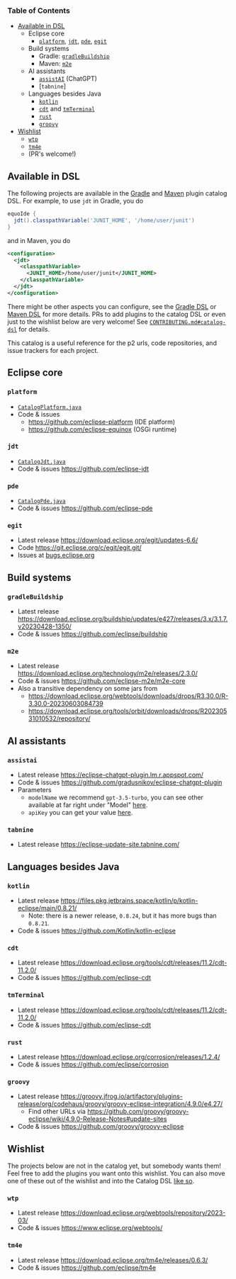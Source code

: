 ### Table of Contents

- [Available in DSL](#available-projects)
  - Eclipse core
    - [`platform`](#platform), [`jdt`](#jdt), [`pde`](#pde), [`egit`](#egit)
  - Build systems
    - Gradle: [`gradleBuildship`](#gradle-buildship)
    - Maven: [`m2e`](#m2e)
  - AI assistants
    - [`assistAI`](#assistai) (ChatGPT)
    - [`tabnine`]
  - Languages besides Java
    - [`kotlin`](#kotlin)
    - [`cdt`](#cdt) and [`tmTerminal`](#tmterminal)
    - [`rust`](#rust)
    - [`groovy`](#groovy)
- [Wishlist](#wishlist)
  - [`wtp`](#wtp)
  - [`tm4e`](#tm4e) 
  - (PR's welcome!)

## Available in DSL

The following projects are available in the [Gradle](https://github.com/equodev/equo-ide/tree/main/plugin-gradle) and [Maven](https://github.com/equodev/equo-ide/tree/main/plugin-maven) plugin catalog DSL. For example, to use `jdt` in Gradle, you do

```gradle
equoIde {
  jdt().classpathVariable('JUNIT_HOME', '/home/user/junit')
}
```

and in Maven, you do

```xml
<configuration>
  <jdt>
    <classpathVariable>
      <JUNIT_HOME>/home/user/junit</JUNIT_HOME>
    </classpathVariable>
  </jdt>
</configuration>
```

There might be other aspects you can configure, see the [Gradle DSL](https://github.com/equodev/equo-ide/blob/main/plugin-gradle/src/main/java/dev/equo/ide/gradle/P2ModelDslWithCatalog.java) or [Maven DSL](https://github.com/equodev/equo-ide/blob/main/plugin-maven/src/main/java/dev/equo/ide/maven/AbstractP2MojoWithCatalog.java) for more details. PRs to add plugins to the catalog DSL or even just to the wishlist below are very welcome! See [`CONTRIBUTING.md#catalog-dsl`](https://github.com/equodev/equo-ide/blob/main/CONTRIBUTING.md#catalog-dsl) for details.

This catalog is a useful reference for the p2 urls, code repositories, and issue trackers for each project.

## Eclipse core

### `platform`

- [`CatalogPlatform.java`](https://github.com/equodev/equo-ide/blob/main/solstice/src/main/java/dev/equo/ide/CatalogPlatform.java)
- Code & issues
  - https://github.com/eclipse-platform (IDE platform)
  - https://github.com/eclipse-equinox (OSGi runtime)

### `jdt`

- [`CatalogJdt.java`](https://github.com/equodev/equo-ide/blob/main/solstice/src/main/java/dev/equo/ide/CatalogJdt.java)
- Code & issues https://github.com/eclipse-jdt

### `pde`

- [`CatalogPde.java`](https://github.com/equodev/equo-ide/blob/main/solstice/src/main/java/dev/equo/ide/CatalogPde.java)
- Code & issues https://github.com/eclipse-pde

### `egit`
- Latest release https://download.eclipse.org/egit/updates-6.6/
- Code https://git.eclipse.org/c/egit/egit.git/
- Issues at [bugs.eclipse.org](https://bugs.eclipse.org/bugs/buglist.cgi?bug_file_loc_type=allwordssubstr&bug_status=NEW&bug_status=ASSIGNED&bug_status=REOPENED&bugidtype=include&chfieldto=Now&classification=Technology&cmdtype=doit&emailtype1=exact&emailtype2=substring&field0-0-0=noop&keywords_type=allwords&long_desc_type=allwordssubstr&order=Reuse%20same%20sort%20as%20last%20time&product=EGit&query_format=advanced&short_desc_type=allwordssubstr&status_whiteboard_type=allwordssubstr&type0-0-0=noop)

## Build systems

<a name="gradle-buildship"></a>
### `gradleBuildship`

- Latest release https://download.eclipse.org/buildship/updates/e427/releases/3.x/3.1.7.v20230428-1350/ 
- Code & issues https://github.com/eclipse/buildship

### `m2e`

- Latest release https://download.eclipse.org/technology/m2e/releases/2.3.0/
- Code & issues https://github.com/eclipse-m2e/m2e-core
- Also a transitive dependency on some jars from
  - https://download.eclipse.org/webtools/downloads/drops/R3.30.0/R-3.30.0-20230603084739
  - https://download.eclipse.org/tools/orbit/downloads/drops/R20230531010532/repository/

## AI assistants

### `assistai`

- Latest release https://eclipse-chatgpt-plugin.lm.r.appspot.com/
- Code & issues https://github.com/gradusnikov/eclipse-chatgpt-plugin
- Parameters
  - `modelName` we recommend `gpt-3.5-turbo`, you can see other available at far right under "Model" [here](https://platform.openai.com/playground?mode=chat).
  - `apiKey` you can get your value [here](https://platform.openai.com/account/api-keys).

### `tabnine`

- Latest release https://eclipse-update-site.tabnine.com/

## Languages besides Java

### `kotlin`

- Latest release https://files.pkg.jetbrains.space/kotlin/p/kotlin-eclipse/main/0.8.21/
  - Note: there is a newer release, `0.8.24`, but it has more bugs than `0.8.21`. 
- Code & issues https://github.com/Kotlin/kotlin-eclipse

### `cdt`

- Latest release https://download.eclipse.org/tools/cdt/releases/11.2/cdt-11.2.0/
- Code & issues https://github.com/eclipse-cdt

### `tmTerminal`

- Latest release https://download.eclipse.org/tools/cdt/releases/11.2/cdt-11.2.0/
- Code & issues https://github.com/eclipse-cdt

### `rust`

- Latest release https://download.eclipse.org/corrosion/releases/1.2.4/
- Code & issues https://github.com/eclipse/corrosion

### `groovy`

- Latest release https://groovy.jfrog.io/artifactory/plugins-release/org/codehaus/groovy/groovy-eclipse-integration/4.9.0/e4.27/
  - Find other URLs via https://github.com/groovy/groovy-eclipse/wiki/4.9.0-Release-Notes#update-sites
- Code & issues https://github.com/groovy/groovy-eclipse

## Wishlist

The projects below are not in the catalog yet, but somebody wants them! Feel free to add the plugins you want onto this wishlist. You can also move one of these out of the wishlist and into the Catalog DSL [like so](CONTRIBUTING.md#catalog-dsl).

### `wtp`
- Latest release https://download.eclipse.org/webtools/repository/2023-03/
- Code & issues https://www.eclipse.org/webtools/

### `tm4e`

- Latest release https://download.eclipse.org/tm4e/releases/0.6.3/
- Code & issues https://github.com/eclipse/tm4e
